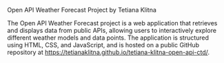 Open API Weather Forecast Project by Tetiana Klitna

The Open API Weather Forecast project is a web application that retrieves and displays data from public APIs, allowing users to interactively explore different weather models and data points.
The application is structured using HTML, CSS, and JavaScript, and is hosted on a public GitHub repository at
https://tetianaklitna.github.io/tetiana-klitna-open-api-ctd/.

